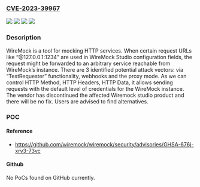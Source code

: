 ### [CVE-2023-39967](https://cve.mitre.org/cgi-bin/cvename.cgi?name=CVE-2023-39967)
![](https://img.shields.io/static/v1?label=Product&message=wiremock&color=blue)
![](https://img.shields.io/static/v1?label=Version&message=0%20&color=brightgreen)
![](https://img.shields.io/static/v1?label=Version&message=All%20versions%20&color=brightgreen)
![](https://img.shields.io/static/v1?label=Vulnerability&message=CWE-918%3A%20Server-Side%20Request%20Forgery%20(SSRF)&color=brightgreen)

### Description

WireMock is a tool for mocking HTTP services. When certain request URLs like “@127.0.0.1:1234" are used in WireMock Studio configuration fields, the request might be forwarded to an arbitrary service reachable from WireMock’s instance. There are 3 identified potential attack vectors: via “TestRequester” functionality, webhooks and the proxy mode. As we can control HTTP Method, HTTP Headers, HTTP Data, it allows sending requests with the default level of credentials for the WireMock instance. The vendor has discontinued the affected Wiremock studio product and there will be no fix. Users are advised to find alternatives.

### POC

#### Reference
- https://github.com/wiremock/wiremock/security/advisories/GHSA-676j-xrv3-73vc

#### Github
No PoCs found on GitHub currently.

